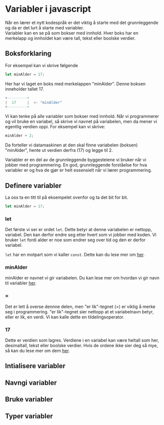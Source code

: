 # Variabler i javascript

Når en lærer et nytt kodespråk er det viktig å starte med det grunnleggende og da er det lurt å starte med variabler. \
Variabler kan en se på som bokser med innhold. Hver boks har en merkelapp og innholdet kan være tall, tekst eller boolske verdier.

## Boksforklaring

For eksempel kan vi skrive følgende
```javascript
let minAlder = 17;
```

Her har vi laget en boks med merkelappen "minAlder". Denne boksen inneholder tallet 17.

```lua
+---------+
|  17     |  <- "minAlder"
+---------+
```

Vi kan tenke på alle variabler som bokser med innhold. Når vi programmerer og vil bruke en variabel, så skrive vi navnet på variabelen, men da mener vi egentlig verdien oppi. For eksempel kan vi skrive:

```javascript
minAlder + 2;
```

Da forteller vi datamaskinen at den skal finne variabelen (boksen) "minAlder", hente ut verdien derfra (17) og legge til 2.

Variabler er en del av de grunnleggende byggesteiene vi bruker når vi jobber med programmering. En god, grunnleggende forståelse for hva variabler er og hva de gjør er helt essensielt når vi lærer programmering.

## Definere variabler

La oss ta en titt til på eksempelet ovenfor og ta det bit for bit.
```javascript
let minAlder = 17;
```

### let
Det første vi ser er ordet `let`. Dette betyr at denne variabelen er nettopp, variabel. Den kan derfor endre seg etter hvert som vi jobber med koden. Vi bruker `let` fordi alder er noe som endrer seg over tid og den er derfor variabel.

`let` har en motpart som vi kaller `const`. Dette kan du lese mer om [her](#intialisere-variabler).

### minAlder
minAlder er navnet vi gir variabelen. Du kan lese mer om hvordan vi gir navn til variabler [her](#navngi-variabler).

### =
Det er lett å overse dennne delen, men "er lik"-tegnet (=) er viktig å merke seg i programmering. "er lik"-tegnet sier nettopp at et variabelnavn betyr, eller er lik, en verdi. Vi kan kalle dette en tildelingsoperator.

### 17
Dette er verdien som lagres. Verdiene i en variabel kan være heltall som her, desimaltall, tekst eller boolske verdier. Hvis de ordene ikke sier deg så mye, så kan du lese mer om dem [her](#typer-variabler).

## Intialisere variabler

## Navngi variabler

## Bruke variabler

## Typer variabler